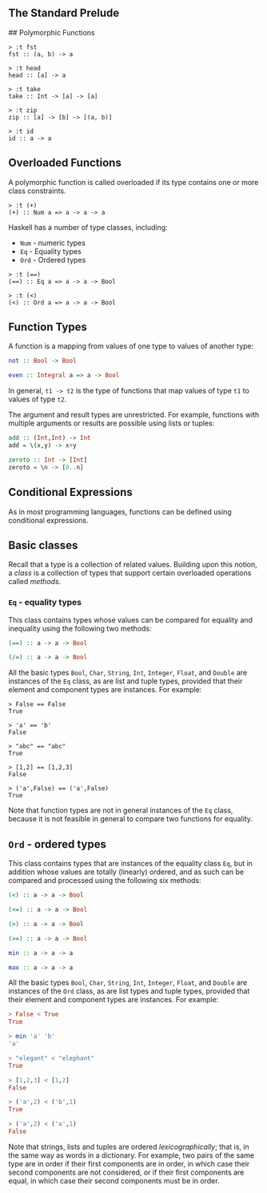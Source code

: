 ## The Standard Prelude

## Polymorphic Functions
```Shell
> :t fst
fst :: (a, b) -> a

> :t head
head :: [a] -> a

> :t take
take :: Int -> [a] -> [a]

> :t zip
zip :: [a] -> [b] -> [(a, b)]

> :t id
id :: a -> a

```

## Overloaded Functions
A polymorphic function is called overloaded if its type contains one or more class constraints.
```Shell
> :t (+)
(+) :: Num a => a -> a -> a

```
Haskell has a number of type classes, including:
* `Num` - numeric types
* `Eq`  - Equality types
* `Ord` - Ordered types
```Shell
> :t (==)
(==) :: Eq a => a -> a -> Bool

> :t (<)
(<) :: Ord a => a -> a -> Bool

```

## Function Types
A function is a mapping from values of one type to values of another type:
```Haskell
not :: Bool -> Bool

even :: Integral a => a -> Bool

```
In general, `t1 -> t2` is the type of functions that map values of type `t1` to values of type `t2`.

The argument and result types are unrestricted. For example, functions with multiple arguments or results are possible using lists or tuples:
```Haskell
add :: (Int,Int) -> Int
add = \(x,y) -> x+y

zeroto :: Int -> [Int]
zeroto = \n -> [0..n]

```

## Conditional Expressions
As in most programming languages, functions can be defined using conditional expressions.

## Basic classes
Recall that a type is a collection of related values. Building upon this notion, a *class* is a collection of types that support certain overloaded operations called *methods*.

### `Eq` - equality types
This class contains types whose values can be compared for equality and inequality using the following two methods:
```Haskell
(==) :: a -> a -> Bool

(/=) :: a -> a -> Bool

```
All the basic types `Bool`, `Char`, `String`, `Int`, `Integer`, `Float`, and `Double` are instances of the `Eq` class, as are list and tuple types, provided that their element and component types are instances. For example:
```Shell
> False == False
True

> 'a' == 'b'
False

> "abc" == "abc"
True

> [1,2] == [1,2,3]
False

> ('a',False) == ('a',False)
True

```
Note that function types are not in general instances of the `Eq` class, because it is not feasible in general to compare two functions for equality.

## `Ord` - ordered types
This class contains types that are instances of the equality class `Eq`, but in addition whose values are totally (linearly) ordered, and as such can be compared and processed using the following six methods:
```Haskell
(<) :: a -> a -> Bool

(<=) :: a -> a -> Bool

(>) :: a -> a -> Bool

(>=) :: a -> a -> Bool

min :: a -> a -> a

max :: a -> a -> a

```
All the basic types `Bool`, `Char`, `String`, `Int`, `Integer`, `Float`, and `Double` are instances of the `Ord` class, as are list types and tuple types, provided that their element and component types are instances. For example:
```Haskell
> False < True
True

> min 'a' 'b'
'a'

> "elegant" < "elephant"
True

> [1,2,3] < [1,2]
False

> ('a',2) < ('b',1)
True

> ('a',2) < ('a',1)
False

```
Note that strings, lists and tuples are ordered *lexicographically*; that is, in the same way as words in a dictionary. For example, two pairs of the same type are in order if their first components are in order, in which case their second components are not considered, or if their first components are equal, in which case their second components must be in order.
